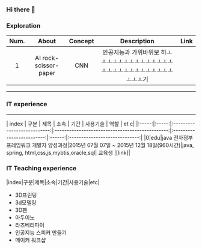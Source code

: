 ### Hi there 👋


### Exploration


| Num. |    About                                   | Concept        | Description                                      | Link        |
| :---------:  | :-----------:                                | :-------------------: | :-------------------:                         |  -------------------: |
| 1 | AI rock-scissor-paper              | CNN                | 인공지능과 가위바위보 하ㅗㅗㅗㅗㅗㅗㅗㅗㅗㅗㅗㅗㅗㅗㅗㅗㅗㅗㅗㅗㅗㅗㅗㅗㅗㅗㅗㅗㅗㅗ기           |      |

-----
### IT experience
-----
| index | 구분 | 제목 | 소속 | 기간 | 사용기술 | 역할 | et c|
|:-----:|:-----:|:---------------------------:|:-----------------------------------------------:|:-------------------------:|:------:|:-----------------------------:|
|0|edu|java 전자정부 프레임워크 개발자 양성과정|2015년 07월 07일 ~ 2015년 12월 18일(960시간)|java, spring, html,css,js,mybtis,oracle,sql| 교육생 |[link]|


### IT Teaching experience
|index|구분|제목|소속|기간|사용기술|etc|
- 3D프린팅
- 3d모델링
- 3D펜
- 아두이노
- 라즈베리파이
- 인공지능 스피커 만들기
- 메이커 워크샵

<!--
**ittapa/ittapa** is a ✨ _special_ ✨ repository because its `README.md` (this file) appears on your GitHub profile.

(https://github.com/ittapa/Tippingpoint)|
|1|dev|씽코딩 아두이노 교육 플랫폼|(주)아토플래닛|2016년 05월 ~ 2017년 03월|java, spring boot, html, css,js, mysql,aws(ec2,rds), svg| 개발pm|[link](https://thingcoding.com/)| 
|2|dev|씽미러 추가 개발|(주)아토플래닛|2017년 04월 ~ 2017년 08월)|java, spring boot, websocket | 개발pm |[link](https://thingcoding.com/)
|3|dev|자사 공식홈페이지 제작|(주)아토플래닛|2019년 01월 ~ 2019년 02월|nodejs,ejs,maridb, html, css, js | 개발pm|[link](https://ato-planet.com/)
|4|edu|AIFFEL-1기 영상처리 1반|2020년 08월 ~ 2020년 12월|ai, python, tensorflow | 교육생 |||




Here are some ideas to get you started:

- 🔭 I’m currently working on ...
- 🌱 I’m currently learning ...
- 👯 I’m looking to collaborate on ...
- 🤔 I’m looking for help with ...
- 💬 Ask me about ...
- 📫 How to reach me: ...
- 😄 Pronouns: ...
- ⚡ Fun fact: ...
-->
